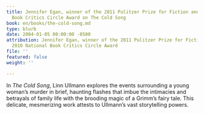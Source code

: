 ```yaml
---
title: Jennifer Egan, winner of the 2011 Pulitzer Prize for Fiction and the 2010 National
  Book Critics Circle Award on The Cold Song
book: en/books/the-cold-song.md
type: blurb
date: 2004-01-05 00:00:00 -0500
attribution: Jennifer Egan, winner of the 2011 Pulitzer Prize for Fiction and the
  2010 National Book Critics Circle Award
file: ''
featured: false
weight: ''

---
```

In _The Cold Song_, Linn Ullmann explores the events surrounding a young woman’s murder in brief, haunting flashes that imbue the intimacies and betrayals of family life with the brooding magic of a Grimm’s fairy tale. This delicate, mesmerizing work attests to Ullmann’s vast storytelling powers.